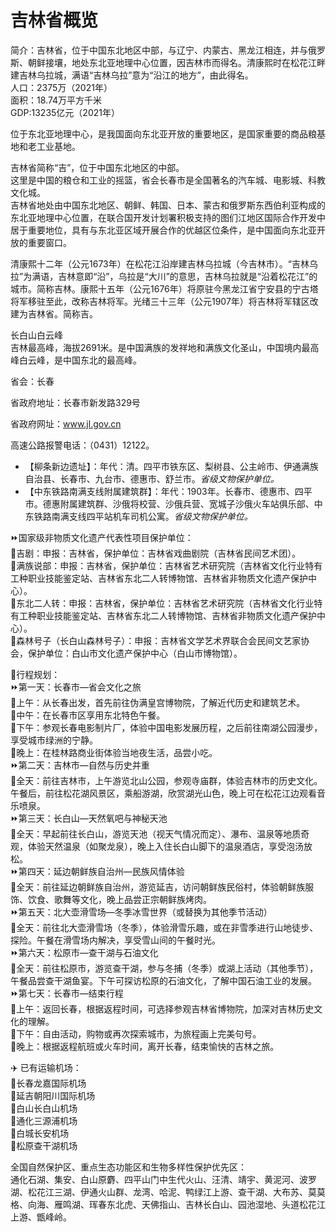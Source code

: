 # 吉林省概览  
简介：吉林省，位于中国东北地区中部，与辽宁、内蒙古、黑龙江相连，并与俄罗斯、朝鲜接壤，地处东北亚地理中心位置，因吉林市而得名。清康熙时在松花江畔建吉林乌拉城，满语“吉林乌拉”意为“沿江的地方”，由此得名。  
人口：2375万（2021年）  
面积：18.74万平方千米  
GDP:13235亿元（2021年）  

位于东北亚地理中心，是我国面向东北亚开放的重要地区，是国家重要的商品粮基地和老工业基地。  

吉林省简称“吉”，位于中国东北地区的中部。  
这里是中国的粮仓和工业的摇篮，省会长春市是全国著名的汽车城、电影城、科教文化城。  
吉林省地处由中国东北地区、朝鲜、韩国、日本、蒙古和俄罗斯东西伯利亚构成的东北亚地理中心位置，在联合国开发计划署积极支持的图们江地区国际合作开发中居于重要地位，具有与东北亚区域开展合作的优越区位条件，是中国面向东北亚开放的重要窗口。  

清康熙十二年（公元1673年）在松花江沿岸建吉林乌拉城（今吉林市）。“吉林乌拉”为满语，吉林意即“沿”，乌拉是“大川”的意思，吉林乌拉就是“沿着松花江”的城市。简称吉林。康熙十五年（公元1676年）将原驻今黑龙江省宁安县的宁古塔将军移驻至此，改称吉林将军。光绪三十三年（公元1907年）将吉林将军辖区改建为吉林省。简称吉。  

长白山白云峰  
吉林最高峰，海拔2691米。是中国满族的发祥地和满族文化圣山，中国境内最高峰白云峰，是中国东北的最高峰。  

省会：长春  

省政府地址：长春市新发路329号  

省政府网址：<a href="http://www.jl.gov.cn" target="_blank">www.jl.gov.cn</a>  

高速公路报警电话：（0431）12122。  

* 【柳条新边遗址】：年代：清。四平市铁东区、梨树县、公主岭市、伊通满族自治县、长春市、九台市、德惠市、舒兰市。*省级文物保护单位。*  
* 【中东铁路南满支线附属建筑群】：年代：1903年。长春市、德惠市、四平市。德惠附属建筑群、沙俄将校营、沙俄兵营、宽城子沙俄火车站俱乐部、中东铁路南满支线四平站机车司机公寓。*省级文物保护单位。*  

⏩国家级非物质文化遗产代表性项目保护单位：  
🔸吉剧：申报：吉林省，保护单位：吉林省戏曲剧院（吉林省民间艺术团）。  
🔸满族说部：申报：吉林省，保护单位：吉林省艺术研究院（吉林省文化行业特有工种职业技能鉴定站、吉林省东北二人转博物馆、吉林省非物质文化遗产保护中心）。  
🔸东北二人转：申报：吉林省，保护单位：吉林省艺术研究院（吉林省文化行业特有工种职业技能鉴定站、吉林省东北二人转博物馆、吉林省非物质文化遗产保护中心）。  
🔸森林号子（长白山森林号子）：申报：吉林省文学艺术界联合会民间文艺家协会，保护单位：白山市文化遗产保护中心（白山市博物馆）。  

🧭行程规划：  
⏩第一天：长春市—省会文化之旅  
🔸上午：从长春出发，首先前往伪满皇宫博物院，了解近代历史和建筑艺术。  
🔸中午：在长春市区享用东北特色午餐。  
🔸下午：参观长春电影制片厂，体验中国电影发展历程，之后前往南湖公园漫步，享受城市绿洲的宁静。  
🔸晚上：在桂林路商业街体验当地夜生活，品尝小吃。  
⏩第二天：吉林市—自然与历史并重  
🔸全天：前往吉林市，上午游览北山公园，参观寺庙群，体验吉林市的历史文化。午餐后，前往松花湖风景区，乘船游湖，欣赏湖光山色，晚上可在松花江边观看音乐喷泉。  
⏩第三天：长白山—天然氧吧与神秘天池  
🔸全天：早起前往长白山，游览天池（视天气情况而定）、瀑布、温泉等地质奇观，体验天然温泉（如聚龙泉），晚上入住长白山脚下的温泉酒店，享受泡汤放松。  
⏩第四天：延边朝鲜族自治州—民族风情体验  
🔸全天：前往延边朝鲜族自治州，游览延吉，访问朝鲜族民俗村，体验朝鲜族服饰、饮食、歌舞等文化，晚上品尝正宗朝鲜族烤肉。  
⏩第五天：北大壶滑雪场—冬季冰雪世界（或替换为其他季节活动）  
🔸全天：前往北大壶滑雪场（冬季），体验滑雪乐趣，或在非雪季进行山地徒步、探险。午餐在滑雪场内解决，享受雪山间的午餐时光。  
⏩第六天：松原市—查干湖与石油文化  
🔸全天：前往松原市，游览查干湖，参与冬捕（冬季）或湖上活动（其他季节），午餐品尝查干湖鱼宴。下午可探访松原的石油文化，了解中国石油工业的发展。  
⏩第七天：长春市—结束行程  
🔸上午：返回长春，根据返程时间，可选择参观吉林省博物院，加深对吉林历史文化的理解。  
🔸下午：自由活动，购物或再次探索城市，为旅程画上完美句号。  
🔸晚上：根据返程航班或火车时间，离开长春，结束愉快的吉林之旅。  

✈️ 已有运输机场：  
🔸长春龙嘉国际机场  
🔸延吉朝阳川国际机场  
🔸白山长白山机场  
🔸通化三源浦机场  
🔸白城长安机场  
🔸松原查干湖机场  

全国自然保护区、重点生态功能区和生物多样性保护优先区：  
通化石湖、集安、白山原麝、四平山门中生代火山、汪清、靖宇、黄泥河、波罗湖、松花江三湖、伊通火山群、龙湾、哈泥、鸭绿江上游、查干湖、大布苏、莫莫格、向海、雁鸣湖、珲春东北虎、天佛指山、吉林长白山、园池湿地、头道松花江上游、甑峰岭。  
